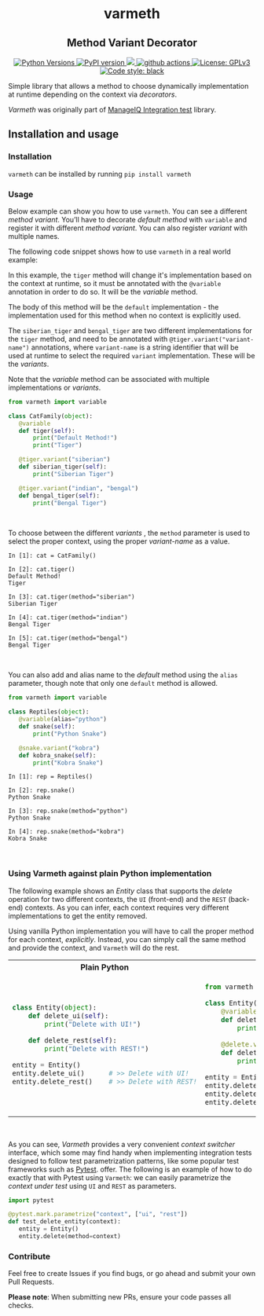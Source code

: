 <h1 align="center"> varmeth </h1>
<h2 align="center"> Method Variant Decorator </h2>

<p align="center">
    <a href="https://pypi.org/project/varmeth">
    <img alt="Python Versions" src="https://img.shields.io/pypi/pyversions/varmeth.svg?style=flat">
    </a>
    <a href="https://pypi.org/project/varmeth/#history">
    <img alt="PyPI version" src="https://badge.fury.io/py/varmeth.svg">
    </a>
    <a href="https://codecov.io/gh/RedHatQE/varmeth">
      <img src="https://codecov.io/gh/RedHatQE/varmeth/branch/main/graph/badge.svg" />
    </a>
    <a href="https://github.com/RedHatQE/varmeth/actions?query=workflow%3ATests">
    <img alt="github actions" src="https://github.com/RedHatQE/varmeth/workflows/Tests/badge.svg?branch=main">
    </a>
    <a href="https://github.com/RedHatQE/varmeth/blob/main/LICENSE">
    <img alt="License: GPLv3" src="https://img.shields.io/pypi/l/varmeth.svg?version=latest">
    </a>
    <a href="https://pypi.org/project/black">
    <img alt="Code style: black" src="https://img.shields.io/badge/code%20style-black-000000.svg">
    </a>
</p>

Simple library that allows a method to choose dynamically implementation at runtime depending on the
context via _decorators_.

_Varmeth_ was originally part of [ManageIQ Integration test](https://github.com/ManageIQ/integration_tests) library.

## Installation and usage

### Installation

`varmeth` can be installed by running `pip install varmeth`

### Usage

Below example can show you how to use `varmeth`. You can see a different _method variant_.
You’ll have to decorate _default method_ with `variable` and register it with different _method variant_.
You can also register _variant_ with multiple names.

The following code snippet shows how to use `varmeth` in a real world example:

In this example, the `tiger` method will change it's implementation based on the context at
runtime, so it must be annotated with the `@variable` annotation in order to do so. It will be
the _variable_ method.

The body of this method will be the `default` implementation - the implementation used for this
method when no context is explicitly used.

The `siberian_tiger` and `bengal_tiger` are two different implementations for the `tiger` method,
and need to be annotated with `@tiger.variant("variant-name")` annotations, where `variant-name`
is a string identifier that will be used at runtime to select the required `variant` implementation.
These will be the _variants_.

Note that the _variable_ method can be associated with multiple implementations or _variants_.

```python
from varmeth import variable

class CatFamily(object):
   @variable
   def tiger(self):
       print("Default Method!")
       print("Tiger")

   @tiger.variant("siberian")
   def siberian_tiger(self):
       print("Siberian Tiger")

   @tiger.variant("indian", "bengal")
   def bengal_tiger(self):
       print("Bengal Tiger")
```
<br>

To choose between the different _variants_ , the `method` parameter is used to select
the proper context, using the proper _variant-name_ as a value.

```shell script
In [1]: cat = CatFamily()

In [2]: cat.tiger()
Default Method!
Tiger

In [3]: cat.tiger(method="siberian")
Siberian Tiger

In [4]: cat.tiger(method="indian")
Bengal Tiger

In [5]: cat.tiger(method="bengal")
Bengal Tiger
```
<br>

You can also add and alias name to the _default_ method using the `alias` parameter, though note
that only one `default` method is allowed.

```python
from varmeth import variable

class Reptiles(object):
   @variable(alias="python")
   def snake(self):
       print("Python Snake")

   @snake.variant("kobra")
   def kobra_snake(self):
       print("Kobra Snake")
```
```shell script
In [1]: rep = Reptiles()

In [2]: rep.snake()
Python Snake

In [3]: rep.snake(method="python")
Python Snake

In [4]: rep.snake(method="kobra")
Kobra Snake
```
<br>

### Using Varmeth against plain Python implementation

The following example shows an _Entity_ class that supports the _delete_ operation for two different contexts, the `UI`
(front-end) and the `REST` (back-end) contexts. As you can infer, each context requires very different implementations
to get the entity removed.

Using vanilla Python implementation you will have to call the proper method for each context,
_explicitly_. Instead, you can simply call the same method and provide the context, and `Varmeth` will do the
rest.

<table>
<tr>
<th> Plain Python </th>
<th> Varmeth </th>
</tr>
<tr>
<td>

```python
class Entity(object):
    def delete_ui(self):
        print("Delete with UI!")

    def delete_rest(self):
        print("Delete with REST!")

entity = Entity()
entity.delete_ui()      # >> Delete with UI!
entity.delete_rest()    # >> Delete with REST!
```
</td>

<td>

```python
from varmeth import variable

class Entity(object):
    @variable(alias="ui")
    def delete(self):
        print("Delete with UI!")

    @delete.variant("rest")
    def delete_rest(self):
        print("Delete with REST!")

entity = Entity()
entity.delete()                 # >> Delete with UI!
entity.delete(method="ui")      # >> Delete with UI!
entity.delete(method="rest")    # >> Delete with REST!
```
</td>
</tr>
</table>

<br>

As you can see, _Varmeth_ provides a very convenient _context switcher_ interface, which some may
find handy when implementing integration tests designed to follow test parametrization patterns,
like some popular test frameworks such as [Pytest](http://doc.pytest.org/en/latest/example/parametrize.html#parametrizing-tests).
offer. The following is an example of how to do exactly that with Pytest using `Varmeth`: we can
easily parametrize the _context under test_ using `UI` and `REST` as parameters.

```python
import pytest

@pytest.mark.parametrize("context", ["ui", "rest"])
def test_delete_entity(context):
   entity = Entity()
   entity.delete(method=context)
```

### Contribute

Feel free to create Issues if you find bugs, or go ahead and submit your own Pull Requests.

**Please note**: When submitting new PRs, ensure your code passes all checks.
